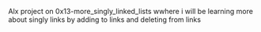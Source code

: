 Alx project on 0x13-more_singly_linked_lists wwhere i will be learning more about singly links by adding to  links and  deleting from links
